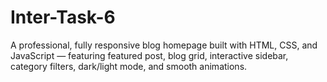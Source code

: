 # Inter-Task-6
A professional, fully responsive blog homepage built with HTML, CSS, and JavaScript — featuring featured post, blog grid, interactive sidebar, category filters, dark/light mode, and smooth animations.
